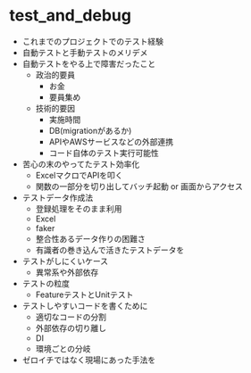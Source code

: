 # test_and_debug

- これまでのプロジェクトでのテスト経験
- 自動テストと手動テストのメリデメ
- 自動テストをやる上で障害だったこと
   - 政治的要員
     - お金
     - 要員集め
   - 技術的要因
     - 実施時間
     - DB(migrationがあるか)
     - APIやAWSサービスなどの外部連携
     - コード自体のテスト実行可能性
- 苦心の末のやってたテスト効率化
  - ExcelマクロでAPIを叩く
  - 関数の一部分を切り出してバッチ起動 or 画面からアクセス
- テストデータ作成法
  - 登録処理をそのまま利用
  - Excel
  - faker
  - 整合性あるデータ作りの困難さ
  - 有識者の巻き込んで活きたテストデータを
- テストがしにくいケース
  - 異常系や外部依存
- テストの粒度
  - FeatureテストとUnitテスト
- テストしやすいコードを書くために
   - 適切なコードの分割
   - 外部依存の切り離し
   - DI
   - 環境ごとの分岐
- ゼロイチではなく現場にあった手法を


